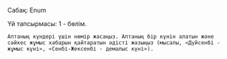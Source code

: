 Сабақ: Enum 

Үй тапсырмасы: 1 - бөлім.

    Аптаның күндері үшін нөмір жасаңыз. Аптаның бір күнін алатын және сәйкес жұмыс хабарын қайтаратын әдісті жазыңыз (мысалы, «Дүйсенбі - жұмыс күні», «Сенбі-Жексенбі - демалыс күні»).